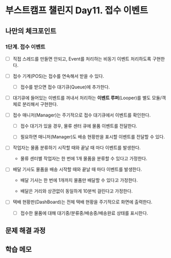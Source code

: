 # 부스트캠프 챌린지 Day11. 접수 이벤트

## 나만의 체크포인트

### 1단계. 접수 이벤트

-   [ ] 직접 스레드를 만들면 안되고, Event를 처리하는 비동기 이벤트 처리하도록 구현한다.

-   [ ] 접수 기계(POS)는 접수를 연속해서 받을 수 있다.

    -   [ ] 접수를 받으면 접수 대기큐(Queue)에 추가한다.

-   [ ] 대기큐에 들어있는 이벤트를 꺼내서 처리하는 **이벤트 루퍼**(Looper)를 별도 모듈/객체로 분리해서 구현한다.

-   [ ] 접수 매니저(Manager)는 주기적으로 접수 대기큐에서 이벤트를 확인한다.

    -   [ ] 접수 대기가 있을 경우, 물류 센터 큐에 물품 이벤트를 전달한다.

    -   [ ] 필요하면 매니저(Manager)도 배송 현황판을 표시할 이벤트를 전달할 수 있다.

-   [ ] 작업자는 물품 분류하기 시작할 때와 끝날 때 마다 이벤트를 발생한다.

    -   물류 센터별 작업자는 한 번에 1개 물품을 분류할 수 있다고 가정한다.

-   [ ] 배달 기사도 물품을 배송 시작할 때와 끝날 때 마다 이벤트를 발생한다.

    -   배달 기사는 한 번에 1개까지 물품만 배달할 수 있다고 가정한다.

    -   배달은 거리와 상관없이 동일하게 10분씩 걸린다고 가정한다.

-   [ ] 택배 현황판(DashBoard)는 전체 택배 현황을 주기적으로 화면에 출력한다.

    -   [ ] 접수한 물품에 대해 대기중/분류중/배송중/배송완료 상태를 표시한다.

## 문제 해결 과정

## 학습 메모
